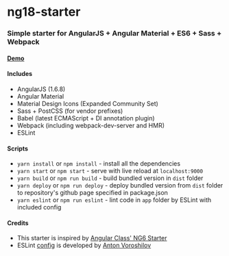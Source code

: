 # ng18-starter
### Simple starter for AngularJS + Angular Material + ES6 + Sass + Webpack
#### [Demo](https://loenko.github.io/ng18-starter/)

#### Includes
* AngularJS (1.6.8)
* Angular Material
* Material Design Icons (Expanded Community Set)
* Sass + PostCSS (for vendor prefixes)
* Babel (latest ECMAScript + DI annotation plugin)
* Webpack (including webpack-dev-server and HMR)
* ESLint

#### Scripts
* `yarn install` or `npm install` - install all the dependencies 
* `yarn start` or `npm start` - serve with live reload at `localhost:9000`
* `yarn build` or `npm run build` - build bundled version in `dist` folder
* `yarn deploy` or `npm run deploy` - deploy bundled version from `dist` folder to repository's github page specified in package.json
* `yarn eslint` or `npm run eslint` - lint code in `app` folder by ESLint with included config

#### Credits
* This starter is inspired by [Angular Class' NG6 Starter](https://github.com/gdi2290/NG6-starter)
* ESLint [config](https://github.com/vorant/eslint-codestyle) is developed by [Anton Voroshilov](https://github.com/vorant)
